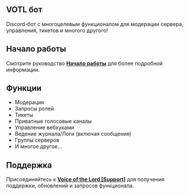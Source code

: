 ## VOTL бот

Discord-бот с многоцелевым функционалом для модерации сервера, управления, тикетов и многого другого!

## Начало работы

Смотрите руководство **[Начало работы](/ru/getting-started)** для более подробной информации.

## Функции

- Модерация
- Запросы ролей
- Тикеты
- Приватные голосовые каналы
- Управление вебхуками
- Ведение журнала/Логи (включая сообщения)
- Группы серверов
- И многое другое...

## Поддержка

Присоединяйтесь к **[Voice of the Lord [Support]](https://discord.gg/25K5S55wrU)** для получения поддержки, обновлений и запросов функционала.